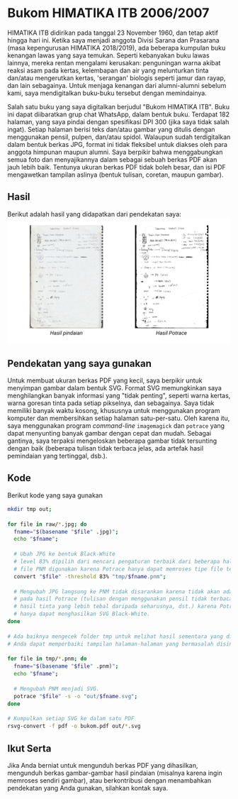 # Bukom HIMATIKA ITB 2006/2007

HIMATIKA ITB didirikan pada tanggal 23 November 1960, dan tetap aktif hingga hari ini. Ketika saya menjadi anggota Divisi Sarana dan Prasarana (masa kepengurusan HIMATIKA 2018/2019), ada beberapa kumpulan buku kenangan lawas yang saya temukan. Seperti kebanyakan buku lawas lainnya, mereka rentan mengalami kerusakan: penguningan warna akibat reaksi asam pada kertas, kelembapan dan air yang melunturkan tinta dan/atau mengerutkan kertas, 'serangan' biologis seperti jamur dan rayap, dan lain sebagainya. Untuk menjaga kenangan dari alumni-alumni sebelum kami, saya mendigitalkan buku-buku tersebut dengan memindainya.


Salah satu buku yang saya digitalkan berjudul "Bukom HIMATIKA ITB". Buku ini dapat diibaratkan grup chat WhatsApp, dalam bentuk buku. Terdapat 182 halaman, yang saya pindai dengan spesifikasi DPI 300 (jika saya tidak salah ingat). Setiap halaman berisi teks dan/atau gambar yang ditulis dengan menggunakan pensil, pulpen, dan/atau spidol. Walaupun sudah terdigitalkan dalam bentuk berkas JPG, format ini tidak fleksibel untuk diakses oleh para anggota himpunan maupun alumni. Saya berpikir bahwa menggabungkan semua foto dan menyajikannya dalam sebagai sebuah berkas PDF akan jauh lebih baik. Tentunya ukuran berkas PDF tidak boleh besar, dan isi PDF mengawetkan tampilan aslinya (bentuk tulisan, coretan, maupun gambar).

## Hasil
Berikut adalah hasil yang didapatkan dari pendekatan saya:
![Image](image.jpg)

## Pendekatan yang saya gunakan
Untuk membuat ukuran berkas PDF yang kecil, saya berpikir untuk menyimpan gambar dalam bentuk SVG. Format SVG memungkinkan saya menghilangkan banyak informasi yang "tidak penting", seperti warna kertas, warna goresan tinta pada setiap pikselnya, dan sebagainya. Saya tidak memiliki banyak waktu kosong, khususnya untuk menggunakan program komputer dan membersihkan setiap halaman satu-per-satu. Oleh karena itu, saya menggunakan program *command-line* `imagemagick` dan `potrace` yang dapat menyunting banyak gambar dengan cepat dan mudah. Sebagai gantinya, saya terpaksi mengeloskan beberapa gambar tidak tersunting dengan baik (beberapa tulisan tidak terbaca jelas, ada artefak hasil pemindaian yang tertinggal, dsb.).
## Kode
Berikut kode yang saya gunakan
```bash
mkdir tmp out;

for file in raw/*.jpg; do
  fname="$(basename "$file" .jpg)";
  echo "$fname";

  # Ubah JPG ke bentuk Black-White
  # level 83% dipilih dari mencari pengaturan terbaik dari beberapa halaman uji
  # file PNM digunakan karena Potrace hanya dapat memroses tipe file tersebut
  convert "$file" -threshold 83% "tmp/$fname.pnm";

  # Mengubah JPG langsung ke PNM tidak disarankan karena tidak akan ada kontrol
  # pada hasil Potrace (tulisan dengan menggunakan pensil tidak terbaca, ada
  # hasil tinta yang lebih tebal daripada seharusnya, dst.) karena Potrace
  # hanya dapat menghasilkan SVG Black-White.
done

# Ada baiknya mengecek folder tmp untuk melihat hasil sementara yang dihasilkan.
# Anda dapat memperbaiki tampilan halaman-halaman yang bermasalah disini

for file in tmp/*.pnm; do
  fname="$(basename "$file" .pnm)";
  echo "$fname";

  # Mengubah PNM menjadi SVG.
  potrace "$file" -s -o "out/$fname.svg";
done

# Kumpulkan setiap SVG ke dalam satu PDF
rsvg-convert -f pdf -o bukom.pdf out/*.svg
```

## Ikut Serta
Jika Anda berniat untuk mengunduh berkas PDF yang dihasilkan, mengunduh berkas gambar-gambar hasil pindaian (misalnya karena ingin memroses sendiri gambar), atau berkontribusi dengan menambahkan pendekatan yang Anda gunakan, silahkan kontak saya.  
